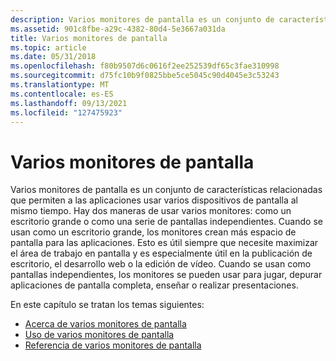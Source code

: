 ```yaml
---
description: Varios monitores de pantalla es un conjunto de características relacionadas que permiten a las aplicaciones usar varios dispositivos de pantalla al mismo tiempo.
ms.assetid: 901c8fbe-a29c-4382-80d4-5e3667a031da
title: Varios monitores de pantalla
ms.topic: article
ms.date: 05/31/2018
ms.openlocfilehash: f80b9507d6c0616f2ee252539df65c3fae310998
ms.sourcegitcommit: d75fc10b9f0825bbe5ce5045c90d4045e3c53243
ms.translationtype: MT
ms.contentlocale: es-ES
ms.lasthandoff: 09/13/2021
ms.locfileid: "127475923"
---
```

# <a name="multiple-display-monitors"></a>Varios monitores de pantalla

Varios monitores de pantalla es un conjunto de características relacionadas que permiten a las aplicaciones usar varios dispositivos de pantalla al mismo tiempo. Hay dos maneras de usar varios monitores: como un escritorio grande o como una serie de pantallas independientes. Cuando se usan como un escritorio grande, los monitores crean más espacio de pantalla para las aplicaciones. Esto es útil siempre que necesite maximizar el área de trabajo en pantalla y es especialmente útil en la publicación de escritorio, el desarrollo web o la edición de vídeo. Cuando se usan como pantallas independientes, los monitores se pueden usar para jugar, depurar aplicaciones de pantalla completa, enseñar o realizar presentaciones.

En este capítulo se tratan los temas siguientes:

-   [Acerca de varios monitores de pantalla](about-multiple-display-monitors.md)
-   [Uso de varios monitores de pantalla](using-multiple-display-monitors.md)
-   [Referencia de varios monitores de pantalla](multiple-display-monitors-reference.md)

 

 




